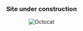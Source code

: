 <h3 align="center">Site under construction</h3>
<p align="center">
  <img src="https://github.githubassets.com/images/icons/emoji/octocat.png" alt="Octocat"/>
</p>

